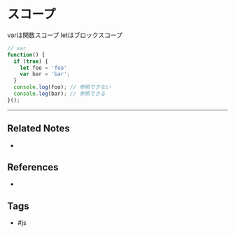 # スコープ
varは関数スコープ
letはブロックスコープ
```js
// var
function() {
  if (true) {
  	let foo = 'foo'
    var bar = 'bar';
  }
  console.log(foo); // 参照できない
  console.log(bar); // 参照できる
}();
```

---
## Related Notes
- 

## References
- 

## Tags
- #js 